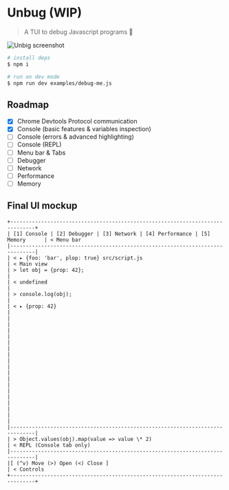# Unbug (WIP)

> A TUI to debug Javascript programs 🔧

![Unbig screenshot](https://i.ibb.co/ryQ085J/Screen-Shot-2022-09-01-at-9-16-11-AM.png)

```bash
# install deps
$ npm i
```

```bash
# run on dev mode
$ npm run dev examples/debug-me.js
```

## Roadmap
- [x] Chrome Devtools Protocol communication
- [x] Console (basic features & variables inspection)
- [ ] Console (errors & advanced highlighting)
- [ ] Console (REPL)
- [ ] Menu bar & Tabs
- [ ] Debugger
- [ ] Network
- [ ] Performance
- [ ] Memory

## Final UI mockup
```
+------------------------------------------------------------------------------+
| [1] Console | [2] Debugger | [3] Network | [4] Performance | [5] Memory      | < Menu bar
|------------------------------------------------------------------------------|
| < ▸ {foo: 'bar', plop: true} src/script.js                                   | < Main view
| > let obj = {prop: 42};                                                      |
| < undefined                                                                  |
| > console.log(obj);                                                          |
| < ▸ {prop: 42}                                                               |
|                                                                              |
|                                                                              |
|                                                                              |
|                                                                              |
|                                                                              |
|                                                                              |
|                                                                              |
|                                                                              |
|                                                                              |
|------------------------------------------------------------------------------|
| > Object.values(obj).map(value => value \* 2)                                | < REPL (Console tab only)
|------------------------------------------------------------------------------|
|[ (^v) Move (>) Open (<) Close ]                                              | < Controls
+------------------------------------------------------------------------------+
```
